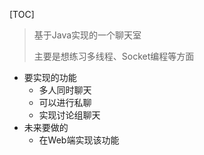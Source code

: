 [TOC]



> 基于Java实现的一个聊天室
>
> 主要是想练习多线程、Socket编程等方面



+ 要实现的功能
  + 多人同时聊天
  + 可以进行私聊
  + 实现讨论组聊天
+ 未来要做的
  + 在Web端实现该功能